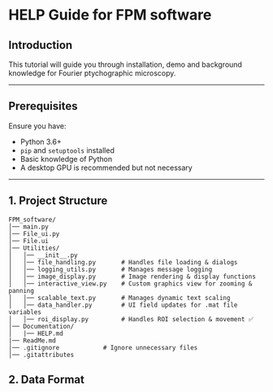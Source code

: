 # HELP Guide for FPM software

## Introduction
This tutorial will guide you through installation, demo and background knowledge for Fourier ptychographic microscopy.

---

## Prerequisites
Ensure you have:
- Python 3.6+
- `pip` and `setuptools` installed
- Basic knowledge of Python
- A desktop GPU is recommended but not necessary

---

## 1. Project Structure

```
FPM_software/
│── main.py
│── File_ui.py
│── File.ui
│── Utilities/
│   │── __init__.py
│   │── file_handling.py       # Handles file loading & dialogs
│   │── logging_utils.py       # Manages message logging
│   │── image_display.py       # Image rendering & display functions
│   │── interactive_view.py    # Custom graphics view for zooming & panning
│   │── scalable_text.py       # Manages dynamic text scaling
│   │── data_handler.py        # UI field updates for .mat file variables
│   │── roi_display.py         # Handles ROI selection & movement ✅
│── Documentation/
│   |── HELP.md
|── ReadMe.md
│── .gitignore            # Ignore unnecessary files
│── .gitattributes
```

## 2. Data Format
